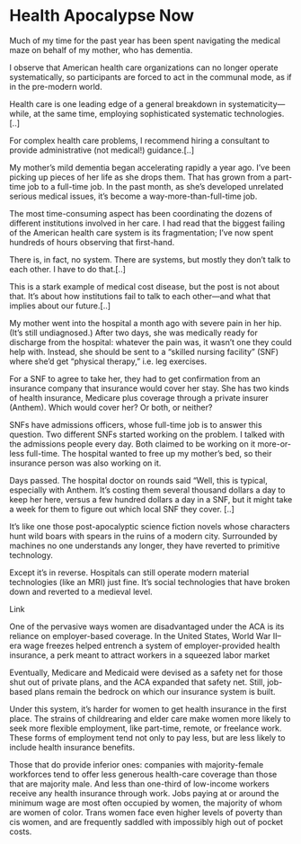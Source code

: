 # Health Apocalypse Now

Much of my time for the past year has been spent navigating the
medical maze on behalf of my mother, who has dementia.

I observe that American health care organizations can no longer
operate systematically, so participants are forced to act in the
communal mode, as if in the pre-modern world.

Health care is one leading edge of a general breakdown in
systematicity—while, at the same time, employing sophisticated
systematic technologies.[..]

For complex health care problems, I recommend hiring a consultant to
provide administrative (not medical!) guidance.[..]

My mother’s mild dementia began accelerating rapidly a year ago. I’ve
been picking up pieces of her life as she drops them. That has grown
from a part-time job to a full-time job. In the past month, as she’s
developed unrelated serious medical issues, it’s become a
way-more-than-full-time job.

The most time-consuming aspect has been coordinating the dozens of
different institutions involved in her care. I had read that the
biggest failing of the American health care system is its
fragmentation; I’ve now spent hundreds of hours observing that
first-hand.

There is, in fact, no system. There are systems, but mostly they don’t
talk to each other. I have to do that.[..]

This is a stark example of medical cost disease, but the post is not
about that. It’s about how institutions fail to talk to each other—and
what that implies about our future.[..]

My mother went into the hospital a month ago with severe pain in her
hip. (It’s still undiagnosed.) After two days, she was medically ready
for discharge from the hospital: whatever the pain was, it wasn’t one
they could help with. Instead, she should be sent to a “skilled
nursing facility” (SNF) where she’d get “physical therapy,” i.e. leg
exercises.

For a SNF to agree to take her, they had to get confirmation from an
insurance company that insurance would cover her stay. She has two
kinds of health insurance, Medicare plus coverage through a private
insurer (Anthem). Which would cover her? Or both, or neither?

SNFs have admissions officers, whose full-time job is to answer this
question. Two different SNFs started working on the problem. I talked
with the admissions people every day. Both claimed to be working on it
more-or-less full-time. The hospital wanted to free up my mother’s
bed, so their insurance person was also working on it.

Days passed. The hospital doctor on rounds said “Well, this is
typical, especially with Anthem. It’s costing them several thousand
dollars a day to keep her here, versus a few hundred dollars a day in
a SNF, but it might take a week for them to figure out which local SNF
they cover. [..]

It’s like one those post-apocalyptic science fiction novels whose
characters hunt wild boars with spears in the ruins of a modern
city. Surrounded by machines no one understands any longer, they have
reverted to primitive technology.

Except it’s in reverse. Hospitals can still operate modern material
technologies (like an MRI) just fine. It’s social technologies that
have broken down and reverted to a medieval level.

Link

One of the pervasive ways women are disadvantaged under the ACA is its
reliance on employer-based coverage. In the United States, World War
II–era wage freezes helped entrench a system of employer-provided
health insurance, a perk meant to attract workers in a squeezed labor
market

Eventually, Medicare and Medicaid were devised as a safety net for
those shut out of private plans, and the ACA expanded that safety
net. Still, job-based plans remain the bedrock on which our insurance
system is built.

Under this system, it’s harder for women to get health insurance in
the first place. The strains of childrearing and elder care make women
more likely to seek more flexible employment, like part-time, remote,
or freelance work. These forms of employment tend not only to pay
less, but are less likely to include health insurance benefits.

Those that do provide inferior ones: companies with majority-female
workforces tend to offer less generous health-care coverage than those
that are majority male. And less than one-third of low-income workers
receive any health insurance through work. Jobs paying at or around
the minimum wage are most often occupied by women, the majority of
whom are women of color. Trans women face even higher levels of
poverty than cis women, and are frequently saddled with impossibly
high out of pocket costs.
